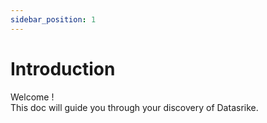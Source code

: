 ```yaml
---
sidebar_position: 1
---
```


# Introduction

Welcome !\
This doc will guide you through your discovery of Datasrike.
